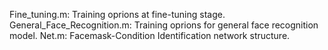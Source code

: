 Fine_tuning.m:  Training oprions at fine-tuning stage.
General_Face_Recognition.m: Training oprions for general face recognition model.
Net.m: Facemask-Condition Identification network structure.
